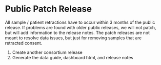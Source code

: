# Public Patch Release

All sample / patient retractions have to occur within 3 months of the public release. If problems are found with older public releases, we will not patch, but will add information to the release notes.  The patch releases are not meant to resolve data issues, but just for removing samples that are retracted consent.

1. Create another consortium release
1. Generate the data guide, dashboard html, and release notes
